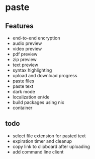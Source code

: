 # paste

## Features
- end-to-end encryption
- audio preview
- video preview
- pdf preview
- zip preview
- text preview
- syntax highlighting
- upload and download progress
- paste files
- paste text
- dark mode
- localization en/de
- build packages using nix
- container

## todo
- select file extension for pasted text
- expiration timer and cleanup
- copy link to clipboard after uploading
- add command line client